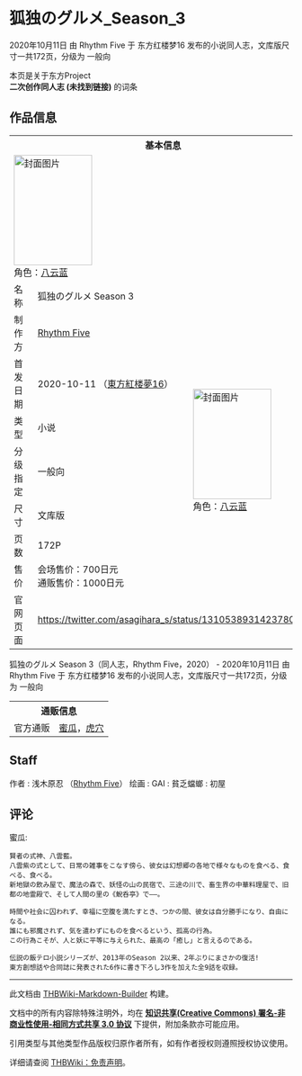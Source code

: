 # 狐独のグルメ_Season_3

<!-- source html: G:\repos\THBWiki-Markdown-Builder\THBWikiMarkdown\Temp\main\9\99\ns0%3A%E7%8B%90%E7%8B%AC%E3%81%AE%E3%82%B0%E3%83%AB%E3%83%A1_Season_3.html -->

2020年10月11日 由 Rhythm Five 于 东方红楼梦16 发布的小说同人志，文库版尺寸一共172页，分级为 一般向

本页是关于东方Project  
 **二次创作同人志 (未找到链接)** 的词条

## 作品信息

<table><tbody><tr><th colspan="3">基本信息</th></tr><tr><td class="cover-artwork-mobile" colspan="2"><a href="./文件-狐独のグルメ_Season_3封面.jpg.md" class="image" title="封面图片"><img alt="封面图片" src="https://upload.thwiki.cc/thumb/3/31/%E7%8B%90%E7%8B%AC%E3%81%AE%E3%82%B0%E3%83%AB%E3%83%A1_Season_3%E5%B0%81%E9%9D%A2.jpg/139px-%E7%8B%90%E7%8B%AC%E3%81%AE%E3%82%B0%E3%83%AB%E3%83%A1_Season_3%E5%B0%81%E9%9D%A2.jpg" decoding="async" loading="lazy" width="139" height="196" srcset="https://upload.thwiki.cc/thumb/3/31/%E7%8B%90%E7%8B%AC%E3%81%AE%E3%82%B0%E3%83%AB%E3%83%A1_Season_3%E5%B0%81%E9%9D%A2.jpg/208px-%E7%8B%90%E7%8B%AC%E3%81%AE%E3%82%B0%E3%83%AB%E3%83%A1_Season_3%E5%B0%81%E9%9D%A2.jpg 1.5x, https://upload.thwiki.cc/thumb/3/31/%E7%8B%90%E7%8B%AC%E3%81%AE%E3%82%B0%E3%83%AB%E3%83%A1_Season_3%E5%B0%81%E9%9D%A2.jpg/278px-%E7%8B%90%E7%8B%AC%E3%81%AE%E3%82%B0%E3%83%AB%E3%83%A1_Season_3%E5%B0%81%E9%9D%A2.jpg 2x" data-file-width="1419" data-file-height="2000"></a><div class="cover-char">角色：<a href="./八云蓝.md" title="八云蓝">八云蓝</a></div></td>
</tr><tr><td class="label">名称</td><td colspan="2"> 狐独のグルメ Season 3 </td></tr><tr><td class="label">制作方</td><td><a href="./Rhythm_Five.md" title="Rhythm Five">Rhythm Five</a></td><td class="cover-artwork" rowspan="7" style="min-width:196px;"><a href="./文件-狐独のグルメ_Season_3封面.jpg.md" class="image" title="封面图片"><img alt="封面图片" src="https://upload.thwiki.cc/thumb/3/31/%E7%8B%90%E7%8B%AC%E3%81%AE%E3%82%B0%E3%83%AB%E3%83%A1_Season_3%E5%B0%81%E9%9D%A2.jpg/139px-%E7%8B%90%E7%8B%AC%E3%81%AE%E3%82%B0%E3%83%AB%E3%83%A1_Season_3%E5%B0%81%E9%9D%A2.jpg" decoding="async" loading="lazy" width="139" height="196" srcset="https://upload.thwiki.cc/thumb/3/31/%E7%8B%90%E7%8B%AC%E3%81%AE%E3%82%B0%E3%83%AB%E3%83%A1_Season_3%E5%B0%81%E9%9D%A2.jpg/208px-%E7%8B%90%E7%8B%AC%E3%81%AE%E3%82%B0%E3%83%AB%E3%83%A1_Season_3%E5%B0%81%E9%9D%A2.jpg 1.5x, https://upload.thwiki.cc/thumb/3/31/%E7%8B%90%E7%8B%AC%E3%81%AE%E3%82%B0%E3%83%AB%E3%83%A1_Season_3%E5%B0%81%E9%9D%A2.jpg/278px-%E7%8B%90%E7%8B%AC%E3%81%AE%E3%82%B0%E3%83%AB%E3%83%A1_Season_3%E5%B0%81%E9%9D%A2.jpg 2x" data-file-width="1419" data-file-height="2000"></a><div class="cover-char">角色：<a href="./八云蓝.md" title="八云蓝">八云蓝</a></div></td>
</tr><tr><td class="label">首发日期</td><td>2020-10-11&#160;（<a href="/展会作品列表?e=%E4%B8%9C%E6%96%B9%E7%BA%A2%E6%A5%BC%E6%A2%A6%2316">東方紅楼夢16</a>）</td></tr><tr><td class="label">类型</td><td>小说</td></tr><tr><td class="label">分级指定</td><td>一般向</td></tr><tr><td class="label">尺寸</td><td>文库版</td></tr><tr><td class="label">页数</td><td>172P</td></tr><tr><td class="label">售价</td><td>会场售价：700日元<br>通贩售价：1000日元</td></tr>
<tr><td class="label">官网页面</td><td colspan="2"><a rel="nofollow" class="external free" href="https://twitter.com/asagihara_s/status/1310538931423780864">https://twitter.com/asagihara_s/status/1310538931423780864</a></td></tr></tbody></table>

狐独のグルメ Season 3（同人志，Rhythm Five，2020） - 2020年10月11日 由 Rhythm Five 于 东方红楼梦16 发布的小说同人志，文库版尺寸一共172页，分级为 一般向

<table><tbody><tr><th colspan="3">通贩信息</th></tr><tr><td class="label">官方通贩</td><td colspan="2"><a rel="nofollow" class="external text" href="https://www.melonbooks.co.jp/detail/detail.php?product_id=728670">蜜瓜</a>，<a rel="nofollow" class="external text" href="https://ec.toranoana.jp/tora_r/ec/item/040030858557">虎穴</a></td></tr></tbody></table>



## Staff
作者
: 浅木原忍 （[Rhythm Five](./Rhythm_Five.md)）
绘画
: GAI
: 貧乏蟷螂
: 初屋


## 评论
  
蜜瓜:
  

```
賢者の式神、八雲藍。
八雲紫の式として、日常の雑事をこなす傍ら、彼女は幻想郷の各地で様々なものを食べる、食べる、食べる。
新地獄の飲み屋で、魔法の森で、妖怪の山の民宿で、三途の川で、畜生界の中華料理屋で、旧都の地霊殿で、そして人間の里の《鯢呑亭》で――。

時間や社会に囚われず、幸福に空腹を満たすとき、つかの間、彼女は自分勝手になり、自由になる。
誰にも邪魔されず、気を遣わずにものを食べるという、孤高の行為。
この行為こそが、人と妖に平等に与えられた、最高の「癒し」と言えるのである。

伝説の飯テロ小説シリーズが、2013年のSeason 2以来、2年ぶりにまさかの復活!
東方創想話や合同誌に発表された6作に書き下ろし3作を加えた全9話を収録。 
```

  
  

  





---

此文档由 [THBWiki-Markdown-Builder](https://github.com/Delsin-Yu/THBWiki-Markdown-Builder) 构建。

文档中的所有内容除特殊注明外，均在 [**知识共享(Creative Commons) 署名-非商业性使用-相同方式共享 3.0 协议**](https://creativecommons.org/licenses/by-sa/3.0/deed.zh-hans) 下提供，附加条款亦可能应用。

引用类型与其他类型作品版权归原作者所有，如有作者授权则遵照授权协议使用。

详细请查阅 [THBWiki：免责声明](https://thbwiki.cc/THBWiki:%E5%85%8D%E8%B4%A3%E5%A3%B0%E6%98%8E)。

